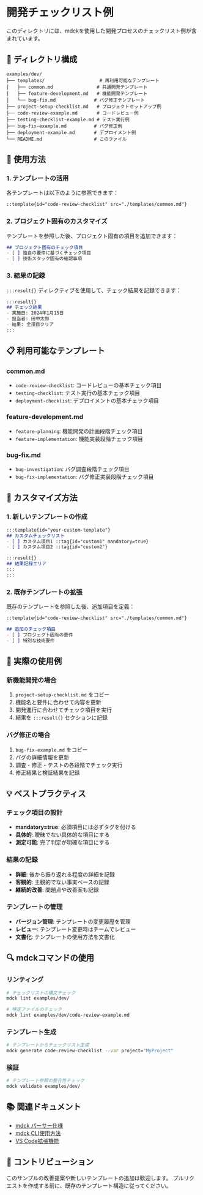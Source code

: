 # 開発チェックリスト例

このディレクトリには、mdckを使用した開発プロセスのチェックリスト例が含まれています。

## 📁 ディレクトリ構成

```
examples/dev/
├── templates/                    # 再利用可能なテンプレート
│   ├── common.md                # 共通開発テンプレート
│   ├── feature-development.md   # 機能開発テンプレート
│   └── bug-fix.md              # バグ修正テンプレート
├── project-setup-checklist.md   # プロジェクトセットアップ例
├── code-review-example.md       # コードレビュー例
├── testing-checklist-example.md # テスト実行例
├── bug-fix-example.md          # バグ修正例
├── deployment-example.md       # デプロイメント例
└── README.md                   # このファイル
```

## 🎯 使用方法

### 1. テンプレートの活用

各テンプレートは以下のように参照できます：

```markdown
::template{id="code-review-checklist" src="./templates/common.md"}
```

### 2. プロジェクト固有のカスタマイズ

テンプレートを参照した後、プロジェクト固有の項目を追加できます：

```markdown
## プロジェクト固有のチェック項目
- [ ] 独自の要件に基づくチェック項目
- [ ] 技術スタック固有の確認事項
```

### 3. 結果の記録

`:::result{}` ディレクティブを使用して、チェック結果を記録できます：

```markdown
:::result{}
## チェック結果
- 実施日: 2024年1月15日
- 担当者: 田中太郎
- 結果: 全項目クリア
:::
```

## 📋 利用可能なテンプレート

### common.md
- `code-review-checklist`: コードレビューの基本チェック項目
- `testing-checklist`: テスト実行の基本チェック項目  
- `deployment-checklist`: デプロイメントの基本チェック項目

### feature-development.md
- `feature-planning`: 機能開発の計画段階チェック項目
- `feature-implementation`: 機能実装段階チェック項目

### bug-fix.md
- `bug-investigation`: バグ調査段階チェック項目
- `bug-fix-implementation`: バグ修正実装段階チェック項目

## 🔧 カスタマイズ方法

### 1. 新しいテンプレートの作成

```markdown
:::template{id="your-custom-template"}
## カスタムチェックリスト
- [ ] カスタム項目1 ::tag{id="custom1" mandatory=true}
- [ ] カスタム項目2 ::tag{id="custom2"}

:::result{}
## 結果記録エリア
:::
:::
```

### 2. 既存テンプレートの拡張

既存のテンプレートを参照した後、追加項目を定義：

```markdown
::template{id="code-review-checklist" src="./templates/common.md"}

## 追加のチェック項目
- [ ] プロジェクト固有の要件
- [ ] 特別な技術要件
```

## 🚀 実際の使用例

### 新機能開発の場合
1. `project-setup-checklist.md` をコピー
2. 機能名と要件に合わせて内容を更新
3. 開発進行に合わせてチェック項目を実行
4. 結果を `:::result{}` セクションに記録

### バグ修正の場合
1. `bug-fix-example.md` をコピー
2. バグの詳細情報を更新
3. 調査・修正・テストの各段階でチェック実行
4. 修正結果と検証結果を記録

## 💡 ベストプラクティス

### チェック項目の設計
- **mandatory=true**: 必須項目には必ずタグを付ける
- **具体的**: 曖昧でない具体的な項目にする
- **測定可能**: 完了判定が明確な項目にする

### 結果の記録
- **詳細**: 後から振り返れる程度の詳細を記録
- **客観的**: 主観的でない事実ベースの記録
- **継続的改善**: 問題点や改善案も記録

### テンプレートの管理
- **バージョン管理**: テンプレートの変更履歴を管理
- **レビュー**: テンプレート変更時はチームでレビュー
- **文書化**: テンプレートの使用方法を文書化

## 🔍 mdckコマンドの使用

### リンティング
```bash
# チェックリストの構文チェック
mdck lint examples/dev/

# 特定ファイルのチェック
mdck lint examples/dev/code-review-example.md
```

### テンプレート生成
```bash
# テンプレートからチェックリスト生成
mdck generate code-review-checklist --var project="MyProject"
```

### 検証
```bash
# テンプレート参照の整合性チェック
mdck validate examples/dev/
```

## 📚 関連ドキュメント

- [mdck パーサー仕様](../../docs/parser/mdck_parser.md)
- [mdck CLI使用方法](../../docs/cli/mdck_cli.md)
- [VS Code拡張機能](../../docs/vscode-ext/mdck_vscode.md)

## 🤝 コントリビューション

このサンプルの改善提案や新しいテンプレートの追加は歓迎します。
プルリクエストを作成する前に、既存のテンプレート構造に従ってください。